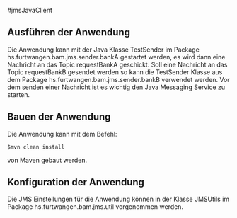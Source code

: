 #jmsJavaClient

## Ausführen der Anwendung

Die Anwendung kann mit der Java Klasse TestSender im Package hs.furtwangen.bam.jms.sender.bankA gestartet werden, es wird dann eine Nachricht an das Topic requestBankA geschickt.
Soll eine Nachricht an das Topic requestBankB gesendet werden so kann die TestSender Klasse aus dem Package hs.furtwangen.bam.jms.sender.bankB verwendet werden.
Vor dem senden einer Nachricht ist es wichtig den Java Messaging Service zu starten.

## Bauen der Anwendung

Die Anwendung kann mit dem Befehl:

	$mvn clean install 

von Maven gebaut werden. 

## Konfiguration der Anwendung

Die JMS Einstellungen für die Anwendung können in der Klasse JMSUtils im Package hs.furtwangen.bam.jms.util vorgenommen werden.


 

